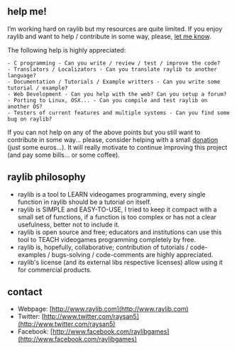 help me!
--------

I’m working hard on raylib but my resources are quite limited. If you enjoy raylib and want to help / contribute in some way, 
please, [let me know][raysan5].

The following help is highly appreciated:

	- C programming - Can you write / review / test / improve the code? 
	- Translators / Localizators - Can you translate raylib to another language?
	- Documentation / Tutorials / Example writters - Can you write some tutorial / example?
	- Web Development - Can you help with the web? Can you setup a forum?
	- Porting to Linux, OSX... - Can you compile and test raylib on another OS?
	- Testers of current features and multiple systems - Can you find some bug on raylib?

If you can not help on any of the above points but you still want to contribute in some way... please, consider helping 
with a small [donation](http://www.raylib.com/helpme.htm) (just some euros...). It will really motivate to continue improving this project (and pay some bills… or some coffee).

raylib philosophy
------------------

   * raylib is a tool to LEARN videogames programming, every single function in raylib should be a tutorial on itself.
   * raylib is SIMPLE and EASY-TO-USE, I tried to keep it compact with a small set of functions, if a function is too complex or 
	 has not a clear usefulness, better not to include it.
   * raylib is open source and free; educators and institutions can use this tool to TEACH videogames programming completely by free. 
   * raylib is, hopefully, collaborative; contribution of tutorials / code-examples / bugs-solving / code-comments are highly appreciated.
   * raylib's license (and its external libs respective licenses) allow using it for commercial products.

contact
-------

   * Webpage: [http://www.raylib.com](http://www.raylib.com)
   * Twitter: [http://www.twitter.com/raysan5](http://www.twitter.com/raysan5)
   * Facebook: [http://www.facebook.com/raylibgames](http://www.facebook.com/raylibgames)

   
[raysan5]: mailto:raysan@raysanweb.com "Ramon Santamaria - Ray San"
